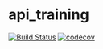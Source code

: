 # api_training

[![Build Status](https://github.com/Ahmed7guizani/api_training/actions/workflows/build.yml/badge.svg)](https://github.com/Ahmed7guizani/api_training)
[![codecov](https://codecov.io/gh/Ahmed7guizani/api_training/branch/main/graph/badge.svg?token=cVupnMsj4o)](https://codecov.io/gh/Ahmed7guizani/api_training)